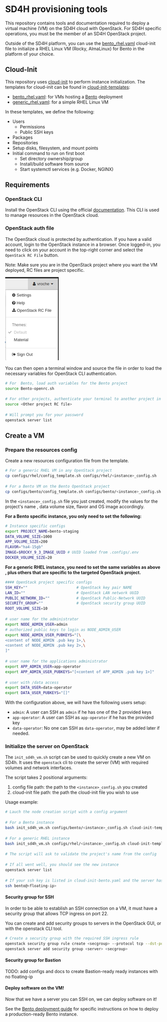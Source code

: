 # SD4H provisioning tools

This repository contains tools and documentation required to deploy a virtual machine (VM) on the SD4H cloud with OpenStack.
For SD4H specific operations, you must be the member of an SD4H OpenStack project.

Outside of the SD4H platform, you can use the [bento_rhel.yaml](./cloud-init-templates/bento_rhel.yaml) 
cloud-init file to initialize a RHEL Linux VM (Rocky, AlmaLinux) for Bento in the platform of your choice.

## Cloud-Init

This repository uses [cloud-init](https://cloudinit.readthedocs.io/en/latest/) to perform instance initialization.
The templates for cloud-init can be found in [cloud-init-templates](./cloud-init-templates):
-   [bento_rhel.yaml](./cloud-init-templates/bento_rhel.yaml): for VMs hosting a [Bento](https://github.com/bento-platform/bento) deployment
-   [generic_rhel.yaml](./cloud-init-templates/generic_rhel.yaml): for a simple RHEL Linux VM

In these templates, we define the following:
- Users
  - Permissions
  - Public SSH keys
- Packages
- Repositories
- Setup disks, filesystem, and mount points
- Initial command to run on first boot
  - Set directory ownership/group
  - Install/build software from source
  - Start systemctl services (e.g. Docker, NGINX)

## Requirements

### OpenStack CLI

Install the OpenStack CLI using the official [documentation](https://docs.openstack.org/newton/user-guide/common/cli-install-openstack-command-line-clients.html).
This CLI is used to manage resources in the OpenStack cloud.
### OpenStack auth file

The OpenStack cloud is protected by authentication. If you have a valid account, login to the OpenStack instance in a browser.
Once logged-in, you need to click on your account in the top-right corner and select the `OpenStack RC File` button.

Note: Make sure you are in the OpenStack project where you want the VM deployed, RC files are project specific.

![OpenStack RC File download button](./docs/openstack-rc-file.png)

You can then open a terminal window and source the file in order to load the necessary variables for OpenStack CLI authentication.

```bash
# For  Bento, load auth variables for the Bento project
source Bento-openrc.sh

# For other projects, authenticate your terminal to another project in SD4H
source <Other project RC file>

# Will prompt you for your password
openstack server list
```


## Create a VM

### Prepare the resources config

Create a new resources configuration file from the template.

```bash
# For a generic RHEL VM in any OpenStack project
cp configs/rhel/config_template.sh configs/rhel/<instance>_config.sh

# For a Bento VM on the Bento OpenStack project
cp configs/bento/config_template.sh configs/bento/<instance>_config.sh
```

In the `<instance>_config.sh` file you just created, modify the values for the project's name
, data volume size, flavor and OS image accordingly.

**For a Bento specific instance, you only need to set the following:**
```bash
# Instance specific configs
export PROJECT_NAME=bento-staging
DATA_VOLUME_SIZE=1000
APP_VOLUME_SIZE=200
FLAVOR="ha4-15gb"
IMAGE=$ROCKY_9_3_IMAGE_UUID # UUID loaded from .configs/.env
DOCKER_VOLUME_SIZE=20
```

**For a generic RHEL instance, you need to set the same variables as above
, plus others that are specific to the targeted OpenStack project.**
```bash
#### OpenStack project specific configs
SSH_KEY=""                      # OpenStack key pair NAME
LAN_ID=""                       # OpenStack LAN network UUID
PUBLIC_NETWORK_ID=""            # OpenStack Public-Network UUID
SECURITY_GROUP=""               # OpenStack security group UUID
ROOT_VOLUME_SIZE=10

# user name for the administrator
export NODE_ADMIN_USER=admin
# authorized public keys to login as NODE_ADMIN_USER
export NODE_ADMIN_USER_PUBKEYS="[\
<content of NODE_ADMIN .pub key 1>,\
<content of NODE_ADMIN .pub key 2>,\
]"

# user name for the applications administrator
export APP_ADMIN_USER=app-operator
export APP_ADMIN_USER_PUBKEYS="[<content of APP_ADMIN .pub key 1>]"

# user with /data access
export DATA_USER=data-operator
export DATA_USER_PUBKEYS="[]"
```

With the configuration above, we will have the following users setup:
- `admin`: A user can SSH as `admin` if he has one of the 2 provided keys
- `app-operator`: A user can SSH as `app-operator` if he has the provided key
- `data-operator`: No one can SSH as `data-operator`, may be added later if needed.

### Initialize the server on OpenStack

The `init_sd4h_vm.sh` script can be used to quickly create a new VM on SD4h.
It uses the `openstack` cli to create the server (VM) with required volumes and network interfaces.

The script takes 2 positional arguments:
1. config file path: the path to the `<instance>_config.sh` you created
2. cloud-init file path: the path the cloud-init file you wish to use

Usage example:

```bash
# Lauch the node creation script with a config argument

# For a Bento instance
bash init_sd4h_vm.sh configs/bento/<instance>_config.sh cloud-init-templates/bento_rhel.yaml

# For a generic RHEL instance
bash init_sd4h_vm.sh configs/rhel/<instance>_config.sh cloud-init-templates/generic_rhel.yaml

# The script will ask to validate the project's name from the config

# If all went well, you should see the new instance
openstack server list

# If your ssh key is listed in cloud-init-bento.yaml and the server has a floating IP, you can ssh with:
ssh bento@<floating-ip>
```


#### Security group for SSH

In order to be able to establish an SSH connection on a VM, it must have a security group that allows TCP ingress on port 22.

You can create and add security groups to servers in the OpenStack GUI, or with the openstack CLI tool.
```bash
# Create a security group with the required SSH ingress rule
openstack security group rule create <secgroup> --protocol tcp --dst-port 22 --ingress --remote-ip <CIDR>
openstack server add security group <server> <secgroup>
```

#### Security group for Bastion

TODO: add configs and docs to create Bastion-ready ready instances with no floating-ip

#### Deploy software on the VM!

Now that we have a server you can SSH on, we can deploy software on it!

See the [Bento deployment guide](./docs/bento_deployment.md) for specific instructions on 
how to deploy a production-ready Bento instance.
